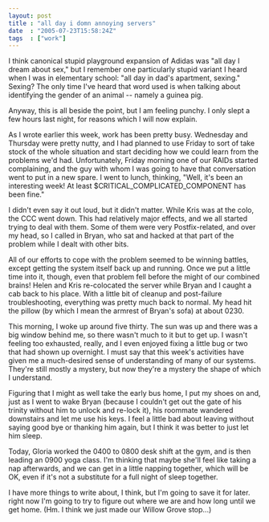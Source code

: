 ```yaml
---
layout: post
title : "all day i domn annoying servers"
date  : "2005-07-23T15:58:24Z"
tags  : ["work"]
---
```

I think canonical stupid playground expansion of Adidas was "all day I dream about sex," but I remember one particularly stupid variant I heard when I was in elementary school: "all day in dad's apartment, sexing."  Sexing?  The only time I've heard that word used is when talking about identifying the gender of an animal -- namely a guinea pig.

Anyway, this is all beside the point, but I am feeling punchy.  I only slept a few hours last night, for reasons which I will now explain.

As I wrote earlier this week, work has been pretty busy.  Wednesday and Thursday were pretty nutty, and I had planned to use Friday to sort of take stock of the whole situation and start deciding how we could learn from the problems we'd had.  Unfortunately, Friday morning one of our RAIDs started complaining, and the guy with whom I was going to have that conversation went to put in a new spare.  I went to lunch, thinking, "Well, it's been an interesting week!  At least $CRITICAL_COMPLICATED_COMPONENT has been fine."

I didn't even say it out loud, but it didn't matter.  While Kris was at the colo, the CCC went down.  This had relatively major effects, and we all started trying to deal with them.  Some of them were very Postfix-related, and over my head, so I called in Bryan, who sat and hacked at that part of the problem while I dealt with other bits.

All of our efforts to cope with the problem seemed to be winning battles, except getting the system itself back up and running.  Once we put a little time into it, though, even that problem fell before the might of our combined brains!  Helen and Kris re-colocated the server while Bryan and I caught a cab back to his place.  With a little bit of cleanup and post-failure troubleshooting, everything was pretty much back to normal.  My head hit the pillow (by which I mean the armrest of Bryan's sofa) at about 0230.

This morning, I woke up around five thirty.  The sun was up and there was a big window behind me, so there wasn't much to it but to get up.  I wasn't feeling too exhausted, really, and I even enjoyed fixing a little bug or two that had shown up overnight.  I must say that this week's activities have given me a much-desired sense of understanding of many of our systems.  They're still mostly a mystery, but now they're a mystery the shape of which I understand.

Figuring that I might as well take the early bus home, I put my shoes on and, just as I went to wake Bryan (because I couldn't get out the gate of his trinity without him to unlock and re-lock it), his roommate wandered downstairs and let me use his keys.  I feel a little bad about leaving without saying good bye or thanking him again, but I think it was better to just let him sleep.

Today, Gloria worked the 0400 to 0800 desk shift at the gym, and is then leading an 0900 yoga class.  I'm thinking that maybe she'll feel like taking a nap afterwards, and we can get in a little napping together, which will be OK, even if it's not a substitute for a full night of sleep together.

I have more things to write about, I think, but I'm going to save it for later. right now I'm going to try to figure out where we are and how long until we get home.  (Hm.  I think we just made our Willow Grove stop...) 

